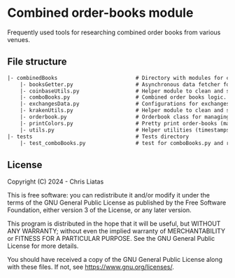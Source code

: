 # Combined order-books module

Frequently used tools for researching combined order books from various venues.

## File structure

```txt
|- combinedBooks                         # Directory with modules for collecting and processing order-books.
    |- booksGetter.py                    # Asynchronous data fetcher for concurrent collection of books
    |- coinbaseUtils.py                  # Helper module to clean and structure Coinbase data.
    |- comboBooks.py                     # Combined order books logic.
    |- exchangesData.py                  # Configurations for exchanges.
    |- krakenUtils.py                    # Helper module to clean and structure Kraken data.
    |- orderbook.py                      # Orderbook class for managing order-books.
    |- printColors.py                    # Pretty print order-books (mainly for debugging).
    |- utils.py                          # Helper utilities (timestamps, save data).
|- tests                                 # Tests directory
    |- test_comboBooks.py                # test for comboBooks.py and related logic
```

## License

Copyright (C) 2024 - Chris Liatas

This is free software: you can redistribute it and/or modify it under the terms of the GNU General Public License as published by the Free Software Foundation, either version 3 of the License, or any later version.

This program is distributed in the hope that it will be useful, but WITHOUT ANY WARRANTY; without even the implied warranty of MERCHANTABILITY or FITNESS FOR A PARTICULAR PURPOSE. See the GNU General Public License for more details.

You should have received a copy of the GNU General Public License along with these files.  If not, see https://www.gnu.org/licenses/.
